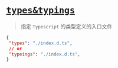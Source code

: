 # [`types&typings`]()

> 指定 `Typescript` 的类型定义的入口文件

```json
{
 "types": "./index.d.ts",
 // or
 "typeings": "./index.d.ts",
}
```
